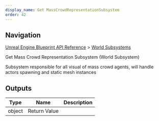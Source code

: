 ```yaml
---
display_name: Get MassCrowdRepresentationSubsystem
order: 42
---
```

## Navigation

[Unreal Engine Blueprint API Reference](https://dev.epicgames.com/documentation/en-us/unreal-engine/BlueprintAPI) > [World Subsystems](https://dev.epicgames.com/documentation/en-us/unreal-engine/BlueprintAPI/WorldSubsystems)

Get Mass Crowd Representation Subsystem (World Subsystem)

Subsystem responsible for all visual of mass crowd agents, will handle actors spawning and static mesh instances

## Outputs

| Type | Name | Description |
| --- | --- | --- |
| object | Return Value |  |

